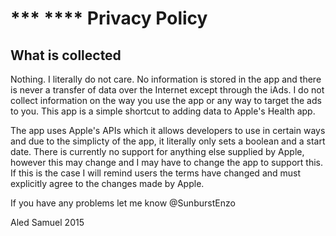 # *** **** Privacy Policy


## What is collected

Nothing. I literally do not care. No information is stored in the app and there is never a transfer of data over the Internet except through the iAds. I do not collect information on the way you use the app or any way to target the ads to you. This app is a simple shortcut to adding data to Apple's Health app.

The app uses Apple's APIs which it allows developers to use in certain ways and due to the simplicty of the app, it literally only sets a boolean and a start date. There is currently no support for anything else supplied by Apple, however this may change and I may have to change the app to support this. If this is the case I will remind users the terms have changed and must explicitly agree to the changes made by Apple.


If you have any problems let me know @SunburstEnzo

Aled Samuel 2015